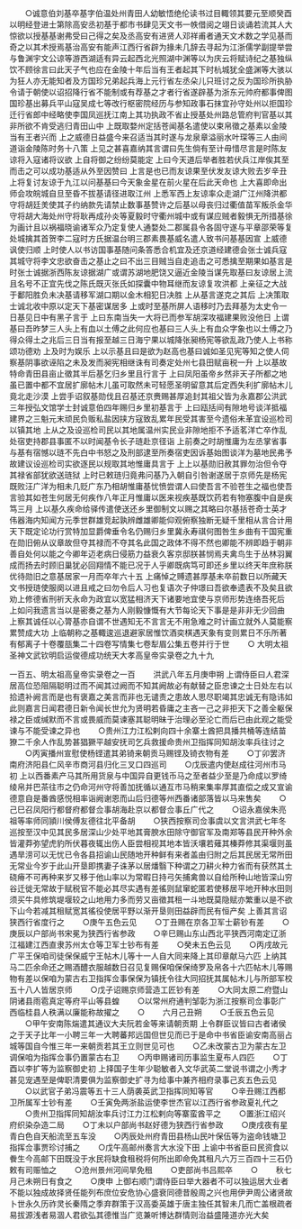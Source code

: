 <!-- { "loadSidebar": true } -->
　　○诚意伯刘基卒基字伯温处州青田人幼敏悟绝伦读书过目輙领其要元至顺癸酉以明经登进士第除高安丞初基于都市书肆见天文书一帙借阅之翊日谈诵若流其人大惊欲以授基基谢弗受曰己得之矣及丞高安有进贤人邓祥甫者通天文术数之学见基而奇之以其术授焉基治高安有能声江西行省辟为掾未几辞去寻起为江浙儒学副提举尝与鲁渊宇文公谅等游西湖适有异云起西北光照湖中渊等以为庆云将赋诗纪之基独纵饮不顾徐言曰此天子气也应在金陵十年后当有王者起其下时杭城犹全盛渊等大骇以为狂人亦无能知者及方国珍兄弟起兵海上元行省左丞朵儿只班讨之反为国珍所执胁令请于朝使以诏招降行省不能制或有荐基之才者行省遂辟基为浙东元帅府都事俾图国珍基出募兵平山寇吴成七等改行枢密院经历与参知政事石抹宜孙守处州以拒国珍迁行省郎中经略使李国凤巡抚江南上其功执政不省止授基处州路总管府判官基以其非所欲不肯受逃归青田山中  上既取婺州定括苍闻基名遣使以束帛徵之基素以金陵当有王者兴而  上之威德日益盛今来召适当其时遂与龙泉章溢丽水叶琛等三人由间道诣金陵陈时务十八策  上见之甚喜嘉纳其言谓曰先生倘有至计毋惜尽言是时陈友谅将入寇诸将议欲  上自将御之纷纷莫能定  上曰今天道后举者胜若伏兵江岸俟其至而击之可以成功基适从外至因赞曰  上言是也已而友谅果至伏发友谅大败去岁辛丑  上将复讨友谅于九江以问基基曰今天象金星在前火星在后此天命也  上大喜即命出师会攻皖城自旦至昏不拔基请径进取江州  上悉军西上友谅率众走湖广江州降洪都守将胡廷羙使其子约纳款先请禁止数事基赞许之后基以母丧归过衢值苗军叛杀金华守将胡大海处州守将耿再成孙炎等夏毅时守衢州城中或有谋应贼者毅惧无所措基徐为画计且以祸福晓谕诸军众乃定复使人通婺处二郡属县令各固守遂与平章邵荣等复处城擒其首贺李二寇时方氏据温台明三郡素畏基威名遣人致书问基基因宣  上威德讽使归顺  上时使人以书访国事基随问条答悉合机宜及还京道经建德会张士诚兵寇其城守将李文忠欲奋击之基止之曰不出三目贼当自走追击之可悉擒至期果如基言是时张士诚据浙西陈友谅据湖广或谓苏湖地肥饶又逼近金陵当谋先取基曰友谅居上流且名号不正宜先伐之陈氏既灭张氏如探囊中物耳继而友谅复攻洪都  上亲征之大战于鄱阳胜负未决基请移军湖口期以金木相犯日决胜  上从基言遂克之其后  上决策取士诚北收中原以定天下基密谋居多  上或时至基所屏人语移时乃去拜基为太史令一日基见日中有黑子言于  上曰东南当失一大将已而参军胡深攻福建果败没他日  上谓基曰吾昨梦三人头上有血以土傅之此何应也基曰三人头上有血众字象也以土傅之乃得众得土之兆后三日当有报至越三日海宁果以城降张昶杨宪等欲乱政乃使人上书称颂功德劝  上及时为娱乐  上以示基且曰是欲为赵高也基曰诚如圣见宪等知之使人伺察基阴事欲诬陷之未及发而昶宪相继诛有司奏定处州七县田赋亩税一升  上以基故特命青田县亩止徵其半后基乞归乡里且行言于  上曰凤阳虽帝乡然非天子所都之地虽已置中都不宜居扩廓帖木儿虽可取然未可轻愿圣明留意其后定西失利扩廓帖木儿竟北走沙漠  上尝手诏叙基勋伐且召基还京赉赐甚厚追封其祖父皆为永嘉郡公洪武三年授弘文馆学士封诚意伯四年赐归乡里初基言于  上曰瓯括间有隙地号谈洋抵福建界之三魁元末顽民负贩私盐因挟方寇致乱累年民受其害至今遗俗未革宜设巡检司以镇其地  上从之及设巡检司民以其地属温州实民业非隙地拒不予适茗洋亡卒作乱处宿吏持郡县事匿不以时闻基令长子琏赴京径诣  上前奏之时胡惟庸为左丞掌省事与基有宿憾以琏不先白中书怒之及刑部逮至所奏宿吏因诉基始图谈洋为墓地民弗予故建议设巡检司实欲逐民以规取其地惟庸具言于  上上以基勋旧赦其罪勿治但令夺其禄省部犹欲送琏狱  上时已敕琏归竟弗问基乃入朝自引咎谢遂居于京师先是杨宪既败汪广洋为相未几贬广东乃相胡惟庸基忧愤尝谓人曰使吾言不验苍生之福也使吾言验其如苍生何居无何疾作八年正月惟庸以医来视疾基既饮药若有物塞腹中自是疾笃三月  上以基久疾命给驿传遣使送还乡里御制文以赐之其略曰尔基括苍奇士英才伟器海内知闻方元季世群雄竞起孰辨雌雄卿能仰观俯察独断无疑千里相从言合计用天下既定论功行赏特加显爵俾垂令名仍赐归乡里冀永寿祺何图咎生乡曲有干国宪重在勋旧俯从议章故但夺其禄而不夺其名此国之政体不得不然也卿能不辨即趋于朝非善自处何以能之今卿年迈老病日侵筋力益衰久客京邸朕甚悯焉夫禽鸟生于丛林羽翼成而扬去时顾旧巢犹必回翔情不能已况于人乎卿既病笃可即还乡里以终天年庶称朕优待勋旧之意基居家一月而卒年六十五  上痛悼之赙遗甚厚基未卒前数日以所藏天文书授琏使服阕以进且戒之曰勿令后人习也复语次子仲璟曰吾欲奉遗表不及矣且欲劝上修德省刑祈天永命为政宜以宽猛相济天下诸要地宜使与京师形势连络吾死后  上如问我遗言当以是密奏之基为人刚毅慷慨有大节每论天下事是是非非无少回曲  上察其诚任以心膂基亦自谓不世遇知无不言言无不用急难之时计画立就外人莫能察累赞成大功  上临朝称之基輙逡巡退避家居惟饮酒奕棋遇天象有变则累日不乐所著有郁离子十卷覆瓿集二十四卷写情集七卷犁眉公集五卷并行于世
　　○
大明太祖圣神文武钦明启运俊德成功统天大孝高皇帝实录卷之九十九


一百五、明太祖高皇帝实录卷之一百
　　洪武八年五月庚申朔  上谓侍臣曰人君深居高位恐阻隔聪明过而不闻其过阙而不知其阙故必有献替之臣忠谏之士日处左右以拾遗补阙言而是也有褒嘉之美言而非也无谴责之患故人思尽职竭其忠诚无有隐讳如此则嘉言日闻君德日新令闻长世允为贤明若昏庸之主吝一己之非拒天下之善全躯保禄之臣或缄默而不言或畏威而莫谏塞其聪明昧于治理必至沦亡而后已由此观之能受谏与不能受谏之异也
　　○贵州江力江松剌向四十余寨土酋把具播共桶等连结苗獠二千余人作乱势甚猖獗平越安抚司乞兵救援命贵州卫指挥同知胡汝率兵往讨之
　　○丙寅播州宣慰使杨铿遣其弟锜来朝贡马赐铿及锜衣物有差
　　○丁卯罢济南府济阳县仁风辛市商河县归化三叉口四巡司
　　○戊辰遣内使赵成往河州市马初  上以西番素产马其所用货泉与中国异自更钱币马之至者益少至是乃命成以罗绮绫帛并巴茶往市之仍命河州守将善加抚循以通互市马稍来集率厚其直偿之成又宣谕德意自是番酋感悦相率诣阙谢恩而山后归德等州西番诸部落皆以马来售矣
　　○己巳召凤阳行都督府都督佥事胡海赴京以都督佥事丘广代之
　　○诏永嘉侯朱亮祖等率师同頴川侯傅友德往北平备胡
　　○狭西按察司佥事虞以文言洪武七年冬巡按至汉中见其民多居深山少处平地其膏腴水田除守御官军及南郑等县民开种外余皆灌莽弥望虎豹所伏暮夜辄出伤人臣尝相视其地本皆沃壤若薙其榛莽修其渠堰则虽遇旱涝可以无忧已令各县招谕山民随地开种鲜有来者盖由归附之后其民居无常所田无常业今岁于此山开垦即携妻子诛茅以居燔翳下种谓之刀耕火种力省而有获然其土硗瘠不可再种来岁又移于他山率以为常暇日持弓矢捕禽兽以自给所种山地皆深山穷谷迁徙无常故于赋税官不能必其尽实遇有差徭则鼠窜蛇匿若使移居平地开种水田则须买牛具修筑堤堰较之山地用力多而劳又亩徵其租一斗地既莫隐赋亦繁重以是不欲下山今若减其租赋宽其徭役使居平野以渐开垦则田益辟而民有恒产矣  上善其言诏狭西行省度行之
　　○庚午五色云见
　　○丁丑赐在京各卫军士薪钞有差
　　○庚辰以户部尚书宋冕为狭西行省参政
　　○辛巳赐山东山西北平狭西河南定辽浙江福建江西直隶苏州太仓等卫军士钞布有差
　　○癸未五色云见
　　○丙戌故元广平王保咱司徒保保威宁王帖木儿等十一人自大同来降上其印章献马六匹  上纳其马二匹余命还之赐酒醴衣服越数日召见复赐保咱保保绮罗及帛各十六匹帖木儿等赐物有差以保咱为蒙古右卫指挥佥事保保为镇抚令往大同招抚其属帖木儿与所部军校五十八人皆居京师
　　○戊子诏赐京师营造工匠钞有差
　　○大同太原二府暨山阴诸县雨雹真定等府平山等县蝗
　　○以常州府通判邹彰为浙江按察司佥事彰广西临桂县人秩满以廉能称故擢之
　　○
　　六月己丑朔
　　○壬辰五色云见
　　○甲午安南陈煓遣其通议大夫阮若金等来请朝贡期  上令群臣议皆曰古者诸侯之于天子比年一小聘三年一大聘蕃邦远国但世见而已于是命中书省臣谕安南高丽占城等国自今惟三年一来朝贡若其王立则世见可也
　　○乙未改蒙古卫为蒙古左卫调保咱为指挥佥事仍置蒙古右卫
　　○丙申赐诸司历事监生夏布人四匹
　　○丁酉以李扩等为监察御史初  上择国子生年少聪敏者入文华武英二堂说书谓之小秀才甚见宠遇至是俾职清要俱为监察御史扩寻为给事中兼齐相府录事己亥五色云见
　　○以武官子弟冯震等五十三人荫袭英武卫指挥同知等官
　　○辛丑赐江西都卫所属军士钞有差
　　○壬寅免两浙盐运使李世杰官以江西行省参政夏礼代之
　　○贵州卫指挥同知胡汝率兵讨江力江松剌向等寨蛮酋平之
　　○置浙江绍兴府织染杂造二局
　　○丁未以户部尚书赵好德为狭西行省参政
　　○庚戌夜有星青白色自天船流至五车没
　　○丙辰处州府青田县杨山民叶保伍等为盗命钱塘卫指挥佥事贾珍讨捕之
　　○戊午高邮州奏言大水没下田  上谕中书省臣曰民资食以餋生今高邮下田既没于水民将缺食租税将何所出即命免其租凡六万三百四十三石仍敕有司赈恤之
　　○沧州景州河间旱免租
　　○吏部尚书吕熙卒
　　○
　　秋七月己未朔日有食之
　　○庚申  上御右顺门谓侍臣曰举大器者不可以独运居大业者不能以独成故择贤任能列布庶位安危协心盛衰同德昔殷周之兴也用伊尹周公诸贤故卜世永久历祚灵长秦隋之季弃群策于汉高委英雄于唐主独任其智未几而亡盖根疏者易拔源浅者易涸人君欲弘其德惟当广览兼听博达群情则治益盛隆道亦光大矣
